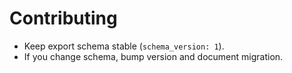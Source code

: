 # Contributing
- Keep export schema stable (`schema_version: 1`).
- If you change schema, bump version and document migration.
